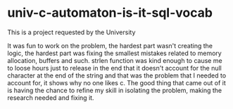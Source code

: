 # univ-c-automaton-is-it-sql-vocab
This is a project requested by the University

It was fun to work on the problem, the hardest part wasn't creating the logic, the hardest part was fixing the smallest mistakes related to memory allocation, buffers and such.
strlen function was kind enough to cause me to loose hours just to release in the end that it doesn't account for the null character at the end of the string and that was the problem that I needed to account for, it shows why no one likes c. The good thing that came out of it is having the chance to refine my skill in isolating the problem, making the research needed and fixing it.
